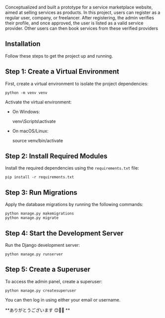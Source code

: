 Conceptualized and built a prototype for a service marketplace website, aimed at selling services as products. In this project, users can register as a regular user, company, or freelancer. After registering, the admin verifies their profile, and once approved, the user is listed as a valid service provider. Other users can then book services from these verified providers

Installation
------------

Follow these steps to get the project up and running.

Step 1: Create a Virtual Environment
------------------------------------
First, create a virtual environment to isolate the project dependencies:

    python -m venv venv

Activate the virtual environment:

- On Windows:
  
    venv\Scripts\activate
  
- On macOS/Linux:
  
    source venv/bin/activate


Step 2: Install Required Modules
--------------------------------
Install the required dependencies using the `requirements.txt` file:

    pip install -r requirements.txt


Step 3: Run Migrations
----------------------
Apply the database migrations by running the following commands:

    python manage.py makemigrations
    python manage.py migrate


Step 4: Start the Development Server
------------------------------------
Run the Django development server:

    python manage.py runserver


Step 5: Create a Superuser
--------------------------
To access the admin panel, create a superuser:

    python manage.py createsuperuser

You can then log in using either your email or username.



**ありがとうございます 😊🎉✨
**

